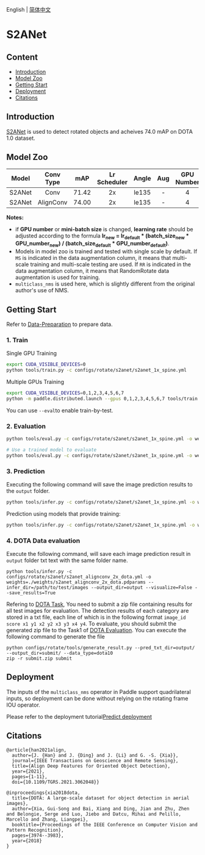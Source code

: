 English | [简体中文](README.md)

# S2ANet

## Content
- [Introduction](#Introduction)
- [Model Zoo](#Model-Zoo)
- [Getting Start](#Getting-Start)
- [Deployment](#Deployment)
- [Citations](#Citations)

## Introduction

[S2ANet](https://arxiv.org/pdf/2008.09397.pdf) is used to detect rotated objects and acheives 74.0 mAP on DOTA 1.0 dataset.

## Model Zoo
| Model | Conv Type | mAP | Lr Scheduler | Angle | Aug | GPU Number | images/GPU | download | config |
|:---:|:------:|:----:|:---------:|:-----:|:--------:|:-----:|:------------:|:-------:|:------:|
| S2ANet | Conv | 71.42 | 2x | le135 | - | 4 | 2 | [model](https://paddledet.bj.bcebos.com/models/s2anet_conv_2x_dota.pdparams) | [config](https://github.com/PaddlePaddle/PaddleDetection/tree/release/2.5/configs/rotate/s2anet/s2anet_conv_2x_dota.yml) |
| S2ANet | AlignConv | 74.00 | 2x | le135 | - | 4 | 2 | [model](https://paddledet.bj.bcebos.com/models/s2anet_alignconv_2x_dota.pdparams) | [config](https://github.com/PaddlePaddle/PaddleDetection/tree/release/2.5/configs/rotate/s2anet/s2anet_alignconv_2x_dota.yml) |

**Notes:**
- if **GPU number** or **mini-batch size** is changed, **learning rate** should be adjusted according to the formula **lr<sub>new</sub> = lr<sub>default</sub> * (batch_size<sub>new</sub> * GPU_number<sub>new</sub>) / (batch_size<sub>default</sub> * GPU_number<sub>default</sub>)**.
- Models in model zoo is trained and tested with single scale by default. If `MS` is indicated in the data augmentation column, it means that multi-scale training and multi-scale testing are used. If `RR` is indicated in the data augmentation column, it means that RandomRotate data augmentation is used for training.
- `multiclass_nms` is used here, which is slightly different from the original author's use of NMS.

## Getting Start

Refer to [Data-Preparation](../README_en.md#Data-Preparation) to prepare data.

### 1. Train

Single GPU Training
```bash
export CUDA_VISIBLE_DEVICES=0
python tools/train.py -c configs/rotate/s2anet/s2anet_1x_spine.yml
```

Multiple GPUs Training
```bash
export CUDA_VISIBLE_DEVICES=0,1,2,3,4,5,6,7
python -m paddle.distributed.launch --gpus 0,1,2,3,4,5,6,7 tools/train.py -c configs/rotate/s2anet/s2anet_1x_spine.yml
```

You can use `--eval`to enable train-by-test.

### 2. Evaluation
```bash
python tools/eval.py -c configs/rotate/s2anet/s2anet_1x_spine.yml -o weights=output/s2anet_1x_spine/model_final.pdparams

# Use a trained model to evaluate
python tools/eval.py -c configs/rotate/s2anet/s2anet_1x_spine.yml -o weights=https://paddledet.bj.bcebos.com/models/s2anet_1x_spine.pdparams
```

### 3. Prediction
Executing the following command will save the image prediction results to the `output` folder.
```bash
python tools/infer.py -c configs/rotate/s2anet/s2anet_1x_spine.yml -o weights=output/s2anet_1x_spine/model_final.pdparams --infer_img=demo/39006.jpg --draw_threshold=0.3
```
Prediction using models that provide training:
```bash
python tools/infer.py -c configs/rotate/s2anet/s2anet_1x_spine.yml -o weights=https://paddledet.bj.bcebos.com/models/s2anet_1x_spine.pdparams --infer_img=demo/39006.jpg --draw_threshold=0.3
```

### 4. DOTA Data evaluation
Execute the following command, will save each image prediction result in `output` folder txt text with the same folder name.
```
python tools/infer.py -c configs/rotate/s2anet/s2anet_alignconv_2x_dota.yml -o weights=./weights/s2anet_alignconv_2x_dota.pdparams --infer_dir=/path/to/test/images --output_dir=output --visualize=False --save_results=True
```
Refering to [DOTA Task](https://captain-whu.github.io/DOTA/tasks.html), You need to submit a zip file containing results for all test images for evaluation. The detection results of each category are stored in a txt file, each line of which is in the following format
`image_id score x1 y1 x2 y2 x3 y3 x4 y4`. To evaluate, you should submit the generated zip file to the Task1 of [DOTA Evaluation](https://captain-whu.github.io/DOTA/evaluation.html). You can execute the following command to generate the file
```
python configs/rotate/tools/generate_result.py --pred_txt_dir=output/ --output_dir=submit/ --data_type=dota10
zip -r submit.zip submit
```

## Deployment

The inputs of the `multiclass_nms` operator in Paddle support quadrilateral inputs, so deployment can be done without relying on the rotating frame IOU operator.

Please refer to the deployment tutorial[Predict deployment](../../deploy/README_en.md)


## Citations
```
@article{han2021align,  
  author={J. {Han} and J. {Ding} and J. {Li} and G. -S. {Xia}},  
  journal={IEEE Transactions on Geoscience and Remote Sensing},  
  title={Align Deep Features for Oriented Object Detection},  
  year={2021},
  pages={1-11},  
  doi={10.1109/TGRS.2021.3062048}}

@inproceedings{xia2018dota,
  title={DOTA: A large-scale dataset for object detection in aerial images},
  author={Xia, Gui-Song and Bai, Xiang and Ding, Jian and Zhu, Zhen and Belongie, Serge and Luo, Jiebo and Datcu, Mihai and Pelillo, Marcello and Zhang, Liangpei},
  booktitle={Proceedings of the IEEE Conference on Computer Vision and Pattern Recognition},
  pages={3974--3983},
  year={2018}
}
```
